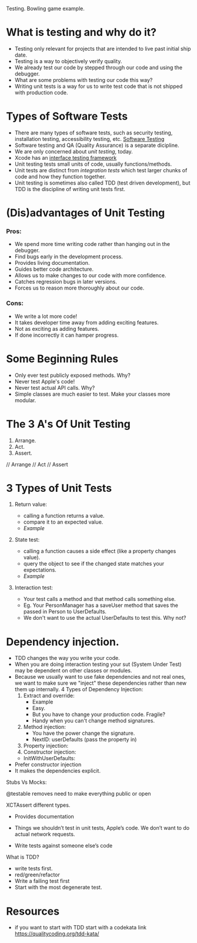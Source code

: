 Testing. Bowling game example.

# What is testing and why do it?
- Testing only relevant for projects that are intended to live past initial ship date.
- Testing is a way to objectively verify quality.
- We already test our code by stepped through our code and using the debugger. 
- What are some problems with testing our code this way?
- Writing unit tests is a way for us to write test code that is not shipped with production code.

# Types of Software Tests
- There are many types of software tests, such as security testing, installation testing, accessibility testing, etc.  [Software Testing](https://en.wikipedia.org/wiki/Software_testing) 
- Software testing and QA (Quality Assurance) is a separate dicipline. 
- We are only concerned about *unit testing*, today.
- Xcode has an [interface testing framework](https://developer.apple.com/library/content/documentation/DeveloperTools/Conceptual/testing_with_xcode/chapters/09-ui_testing.html) 
- Unit testing tests small units of code, usually functions/methods.
- Unit tests are distinct from *integration tests* which test larger chunks of code and how they function together. 
- Unit testing is sometimes also called TDD (test driven development), but TDD is the discipline of writing unit tests first.

# (Dis)advantages of Unit Testing
### Pros: 
- We spend more time writing code rather than hanging out in the debugger.
- Find bugs early in the development process.
- Provides living documentation.
- Guides better code architecture.
- Allows us to make changes to our code with more confidence.
- Catches regression bugs in later versions.
- Forces us to reason more thoroughly about our code.

### Cons:
- We write a lot more code!
- It takes developer time away from adding exciting features.
- Not as exciting as adding features.
- If done incorrectly it can hamper progress.

# Some Beginning Rules
- Only ever test publicly exposed methods. Why?
- Never test Apple's code!
- Never test actual API calls. Why? 
- Simple classes are much easier to test. Make your classes more modular.

# The 3 A's Of Unit Testing
1. Arrange. 
2. Act.
3. Assert.

// Arrange
// Act
// Assert

# 3 Types of Unit Tests
1. Return value:  
	- calling a function returns a value. 
	- compare it to an expected value.
	- *Example*

2. State test: 
	- calling a function causes a side effect (like a property changes value).
	- query the object to see if the changed state matches your expectations. 
	- *Example*

3. Interaction test:
	- Your test calls a method and that method calls something else.
	- Eg. Your PersonManager has a saveUser method that saves the passed in Person to UserDefaults.
	- We don't want to use the actual UserDefaults to test this. Why not?

# Dependency injection.

- TDD changes the way you write your code.
- When you are doing interaction testing your sut (System Under Test) may be dependent on other classes or modules.
- Because we usually want to use fake dependencies and not real ones, we want to make sure we "inject" these dependencies rather than new them up internally.
4 Types of Dependency Injection:
    1. Extract and override:
        - Example 
        - Easy. 
        - But you have to change your production code. Fragile? 
        - Handy when you can't change method signatures.
    2. Method injection: 
        - You have the power change the signature.
        - NextID: userDefaults (pass the property in)
    3. Property injection:
    4. Constructor injection:
    - InitWithUserDefaults:
- Prefer constructor injection
- It makes the dependencies explicit.

Stubs Vs Mocks:





@testable removes need to make everything public or open

XCTAssert different types.

- Provides documentation

-   Things we shouldn’t test in unit tests, Apple’s code. We don’t want to do actual network requests. 
- Write tests against someone else’s code

What is TDD?
- write tests first.
- red/green/refactor
- Write a failing test first
- Start with the most degenerate test.


# Resources
- if you want to start with TDD start with a codekata link https://qualitycoding.org/tdd-kata/ 
